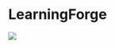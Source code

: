# LearningForge
[![](https://img.shields.io/badge/Learning%20Forge-%20Forge%20%E5%AD%A6%E4%B9%A0%E6%8C%87%E5%8D%97-lightgrey)](https://goulixiaoji.github.io/LearningForge/LearningForge.pdf)
